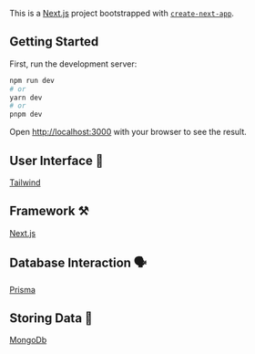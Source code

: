 This is a [Next.js](https://nextjs.org/) project bootstrapped with [`create-next-app`](https://github.com/vercel/next.js/tree/canary/packages/create-next-app).

## Getting Started

First, run the development server:

```bash
npm run dev
# or
yarn dev
# or
pnpm dev
```

Open [http://localhost:3000](http://localhost:3000) with your browser to see the result.

## User Interface 🎨
[Tailwind](https://tailwindcss.com/)

## Framework ⚒️
[Next.js](https://nextjs.org/)

## Database Interaction 🗣️
[Prisma](https://www.prisma.io/)

## Storing Data 🏪
[MongoDb](https://www.mongodb.com/)
